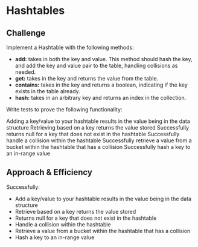 # Hashtables
<!-- Short summary or background information -->

## Challenge
Implement a Hashtable with the following methods:

- **add:** takes in both the key and value. This method should hash the key, and add the key and value pair to the table, handling collisions as needed. 
- **get:** takes in the key and returns the value from the table. 
- **contains:** takes in the key and returns a boolean, indicating if the key exists in the table already.
- **hash:** takes in an arbitrary key and returns an index in the collection.

Write tests to prove the following functionality:

Adding a key/value to your hashtable results in the value being in the data structure Retrieving based on a key returns the value stored Successfully returns null for a key that does not exist in the hashtable Successfully handle a collision within the hashtable Successfully retrieve a value from a bucket within the hashtable that has a collision Successfully hash a key to an in-range value

## Approach & Efficiency
Successfully:

- Add a key/value to your hashtable results in the value being in the data structure
- Retrieve based on a key returns the value stored
- Returns null for a key that does not exist in the hashtable
- Handle a collision within the hashtable
- Retrieve a value from a bucket within the hashtable that has a collision
- Hash a key to an in-range value